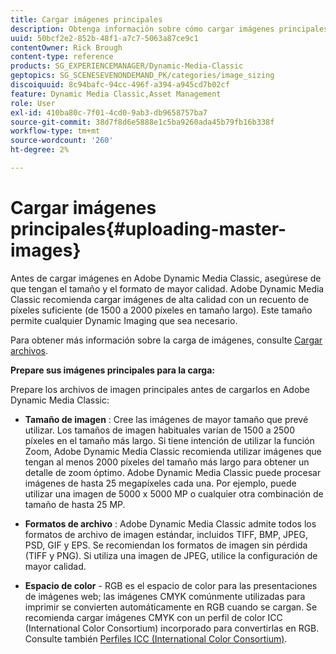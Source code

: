 ```yaml
---
title: Cargar imágenes principales
description: Obtenga información sobre cómo cargar imágenes principales en Adobe Dynamic Media Classic.
uuid: 50bcf2e2-852b-48f1-a7c7-5063a87ce9c1
contentOwner: Rick Brough
content-type: reference
products: SG_EXPERIENCEMANAGER/Dynamic-Media-Classic
geptopics: SG_SCENESEVENONDEMAND_PK/categories/image_sizing
discoiquuid: 8c94bafc-94cc-496f-a394-a945cd7b02cf
feature: Dynamic Media Classic,Asset Management
role: User
exl-id: 410ba80c-7f01-4cd0-9ab3-db9658757ba7
source-git-commit: 38d7f8d6e5888e1c5ba9260ada45b79fb16b338f
workflow-type: tm+mt
source-wordcount: '260'
ht-degree: 2%

---
```


# Cargar imágenes principales{#uploading-master-images}

Antes de cargar imágenes en Adobe Dynamic Media Classic, asegúrese de que tengan el tamaño y el formato de mayor calidad. Adobe Dynamic Media Classic recomienda cargar imágenes de alta calidad con un recuento de píxeles suficiente (de 1500 a 2000 píxeles en tamaño largo). Este tamaño permite cualquier Dynamic Imaging que sea necesario.

Para obtener más información sobre la carga de imágenes, consulte [Cargar archivos](uploading-files.md#uploading_files).

**Prepare sus imágenes principales para la carga:**

Prepare los archivos de imagen principales antes de cargarlos en Adobe Dynamic Media Classic:

* **Tamaño de imagen** : Cree las imágenes de mayor tamaño que prevé utilizar. Los tamaños de imagen habituales varían de 1500 a 2500 píxeles en el tamaño más largo. Si tiene intención de utilizar la función Zoom, Adobe Dynamic Media Classic recomienda utilizar imágenes que tengan al menos 2000 píxeles del tamaño más largo para obtener un detalle de zoom óptimo. Adobe Dynamic Media Classic puede procesar imágenes de hasta 25 megapíxeles cada una. Por ejemplo, puede utilizar una imagen de 5000 x 5000 MP o cualquier otra combinación de tamaño de hasta 25 MP.

* **Formatos de archivo** : Adobe Dynamic Media Classic admite todos los formatos de archivo de imagen estándar, incluidos TIFF, BMP, JPEG, PSD, GIF y EPS. Se recomiendan los formatos de imagen sin pérdida (TIFF y PNG). Si utiliza una imagen de JPEG, utilice la configuración de mayor calidad.

* **Espacio de color** - RGB es el espacio de color para las presentaciones de imágenes web; las imágenes CMYK comúnmente utilizadas para imprimir se convierten automáticamente en RGB cuando se cargan. Se recomienda cargar imágenes CMYK con un perfil de color ICC (International Color Consortium) incorporado para convertirlas en RGB. Consulte también [Perfiles ICC (International Color Consortium)](/help/using/icc-profiles.md).
